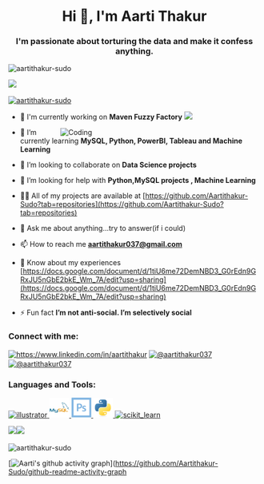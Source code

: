 

<h1 align="center">Hi 👋, I'm Aarti Thakur</h1>
<h3 align="center">I'm passionate about torturing the data and make it confess anything.</h3>
<p align="left"> <img src="https://komarev.com/ghpvc/?username=aartithakur-sudo&label=Profile%20views&color=0e75b6&style=flat" alt="aartithakur-sudo" /> </p>
<img src="https://media.giphy.com/media/LnQjpWaON8nhr21vNW/giphy.gif" width="60"> 
<p align="left"> <a href="https://github.com/ryo-ma/github-profile-trophy"><img src="https://github-profile-trophy.vercel.app/?username=aartithakur-sudo" alt="aartithakur-sudo" /></a> </p>

- 🔭 I'm currently working on **Maven Fuzzy Factory**
<a href="https://www.thoughtworks.com"></a><img src="https://media.giphy.com/media/WUlplcMpOCEmTGBtBW/giphy.gif" width="30">
<img align="right" alt="Coding" width="400" src="https://github.com/arsentieva/arsentieva/blob/main/code.gif">

- 🌱 I’m currently learning **MySQL, Python, PowerBI, Tableau and Machine Learning**

- 👯 I’m looking to collaborate on **Data Science projects**

- 🤝 I’m looking for help with **Python,MySQL projects , Machine Learning**

- 👨‍💻 All of my projects are available at [https://github.com/Aartithakur-Sudo?tab=repositories](https://github.com/Aartithakur-Sudo?tab=repositories)

- 💬 Ask me about anything...try to answer(if i could)

- 📫 How to reach me **aartithakur037@gmail.com**

- 📄 Know about my experiences [https://docs.google.com/document/d/1tiU6me72DemNBD3_G0rEdn9GRxJU5nGbE2bkE_Wm_7A/edit?usp=sharing](https://docs.google.com/document/d/1tiU6me72DemNBD3_G0rEdn9GRxJU5nGbE2bkE_Wm_7A/edit?usp=sharing)

- ⚡ Fun fact **I’m not anti-social. I’m selectively social**

<h3 align="left">Connect with me:</h3>
<p align="left">
<a href="https://linkedin.com/in/https://www.linkedin.com/in/aartithakur/" target="blank"><img align="center" src="https://raw.githubusercontent.com/rahuldkjain/github-profile-readme-generator/master/src/images/icons/Social/linked-in-alt.svg" alt="https://www.linkedin.com/in/aartithakur" height="30" width="40" /></a>
<a href="https://medium.com/@aartithakur037" target="blank"><img align="center" src="https://raw.githubusercontent.com/rahuldkjain/github-profile-readme-generator/master/src/images/icons/Social/medium.svg" alt="@aartithakur037" height="30" width="40" /></a>
<a href="https://www.hackerrank.com/@aartithakur037" target="blank"><img align="center" src="https://raw.githubusercontent.com/rahuldkjain/github-profile-readme-generator/master/src/images/icons/Social/hackerrank.svg" alt="@aartithakur037" height="30" width="40" /></a>
</p>

<h3 align="left">Languages and Tools:</h3>
<p align="left"> <a href="https://www.adobe.com/in/products/illustrator.html" target="_blank"> <img src="https://www.vectorlogo.zone/logos/adobe_illustrator/adobe_illustrator-icon.svg" alt="illustrator" width="40" height="40"/> </a> <a href="https://www.mysql.com/" target="_blank"> <img src="https://raw.githubusercontent.com/devicons/devicon/master/icons/mysql/mysql-original-wordmark.svg" alt="mysql" width="40" height="40"/> </a> <a href="https://www.photoshop.com/en" target="_blank"> <img src="https://raw.githubusercontent.com/devicons/devicon/master/icons/photoshop/photoshop-line.svg" alt="photoshop" width="40" height="40"/> </a> <a href="https://www.python.org" target="_blank"> <img src="https://raw.githubusercontent.com/devicons/devicon/master/icons/python/python-original.svg" alt="python" width="40" height="40"/> </a> <a href="https://scikit-learn.org/" target="_blank"> <img src="https://upload.wikimedia.org/wikipedia/commons/0/05/Scikit_learn_logo_small.svg" alt="scikit_learn" width="40" height="40"/> </a> </p>

<a href="https://www.adamalston.com/"><img height="100px" src="https://github-readme-stats.vercel.app/api?username=Aartithakur-Sudo&hide_title=true&hide_border=true&show_icons=true&include_all_commits=true&count_private=true&line_height=21&text_color=000&icon_color=000&bg_color=0,ea6161,ffc64d,fffc4d,52fa5a&theme=graywhite" /><!-- wi*quL3fcV --><img height="100px" src="https://github-readme-stats.vercel.app/api/top-langs/?username=Aartithakur-Sudo&hide=html&hide_title=true&hide_border=true&layout=compact&langs_count=6&exclude_repo=comp426,Redventures-Movie-Quotes&text_color=000&icon_color=fff&bg_color=0,52fa5a,4dfcff,c64dff&theme=graywhite" /></a>

<p><img align="center" src="https://github-readme-streak-stats.herokuapp.com/?user=aartithakur-sudo&" alt="aartithakur-sudo" /></p>


[![Aarti's github activity graph](https://activity-graph.herokuapp.com/graph?username=Aartithakur-Sudo)](https://github.com/Aartithakur-Sudo/github-readme-activity-graph

